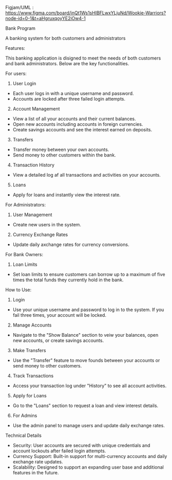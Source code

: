 Figjam/UML : https://www.figma.com/board/inQt1Ws1sHIBFLwxYLjuNd/Wookie-Warriors?node-id=0-1&t=aHgruxqoyYE2iOw4-1

Bank Program

A banking system for both customers and administrators

Features:

This banking application is disigned to meet the needs of both customers and bank administrators. Below are the key functionalities.

For users: 

1. User Login

 * Each user logs in with a unique username and password.
 * Accounts are locked after three failed login attempts.
   
2. Account Management
 * View a list of all your accounts and their current balances.
 * Open new accounts including accounts in foreign currencies.
 * Create savings accounts and see the interest earned on deposits.

3. Transfers
 * Transfer money between your own accounts.
 * Send money to other customers within the bank.
 

4. Transaction History
 * View a detailed log af all transactions and activities on your accounts.

5. Loans
 * Apply for loans and instantly view the interest rate.

For Administrators:

1. User Management
 * Create new users in the system.

2. Currency Exchange Rates
 * Update daily axchange rates for currency conversions.

For Bank Owners:
1. Loan Limits
 * Set loan limits to ensure customers can borrow up to a maximum of five times the total funds they currently hold in the bank.

How to Use:

1. Login
 * Use your unique username and password to log in to the system. If you fail three times, your account will be locked.
   
2. Manage Accounts
 * Navigate to the "Show Balance" section to veiw your balances, open new accounts, or create savings accounts.
   
3. Make Transfers
 * Use the "Transfer" feature to move founds between your accounts or send money to other customers.

4. Track Transactions
 * Access your transaction log under "History" to see all account activities.

5. Apply for Loans
 * Go to the "Loans" section to request a loan and view interest details.

6. For Admins
* Use the admin panel to manage users and update daily exchange rates.
   
   
Technical Details
 * Security: User accounts are secured with unique credentials and account lockouts after failed login attempts.
 * Currency Support: Built-in support for multi-currency accounts and daily exchange rate updates.
 * Scalability: Designed to support an expanding user base and additional features in the future.
